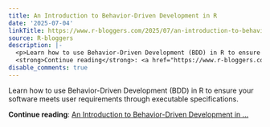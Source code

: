 ```yaml
---
title: An Introduction to Behavior-Driven Development in R
date: '2025-07-04'
linkTitle: https://www.r-bloggers.com/2025/07/an-introduction-to-behavior-driven-development-in-r/
source: R-bloggers
description: |-
  <p>Learn how to use Behavior-Driven Development (BDD) in R to ensure your software meets user requirements through executable specifications.</p>
  <strong>Continue reading</strong>: <a href="https://www.r-bloggers.com/2025/07/an-introduction-to-behavior-driven-development-in-r/">An Introduction to Behavior-Driven Development in ...
disable_comments: true
---
```

<p>Learn how to use Behavior-Driven Development (BDD) in R to ensure your software meets user requirements through executable specifications.</p>
<strong>Continue reading</strong>: <a href="https://www.r-bloggers.com/2025/07/an-introduction-to-behavior-driven-development-in-r/">An Introduction to Behavior-Driven Development in ...
